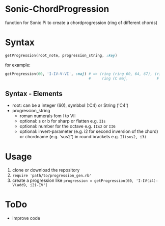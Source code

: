 # Sonic-ChordProgression
function for Sonic Pi to create a chordprogression (ring of different chords)

# Syntax
```ruby
getProgression(root_note, progression_string, :key)
```
for example:
```ruby
getProgression(60, 'I-IV-V-VI', :maj) # => (ring (ring 60, 64, 67), (ring 65, 69, 72), (ring 67, 71, 74), (ring 69, 72, 76))
                                      #     ring (C maj,             F maj,             G maj,            a min) 
```
## Syntax - Elements
- root: can be a integer (60), symbbol (:C4) or String ('C4')
- progression_string
    - roman numerals fom I to VII
    - optional: s or b for sharp or flatten e.g. ```IIs```
    - optional: number for the octave e.g. ```IIs2``` or ```II6```
    - optional: invert-parameter (e.g. i2 for second inversion of the chord) or chordname (e.g. 'sus2') in round brackets e.g. ```II(sus2, i3)```

# Usage
1) clone or download the repository
2) ```require 'path/to/progression_gen.rb'```
3) create a progression like ```progression = getProgression(60, 'I-IV(i4)-V(add9, i2)-IV')```

# ToDo
- improve code

